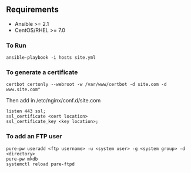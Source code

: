 ## Requirements

- Ansible >= 2.1
- CentOS/RHEL >= 7.0

### To Run

	ansible-playbook -i hosts site.yml

### To generate a certificate

	certbot certonly --webroot -w /var/www/certbot -d site.com -d www.site.com"

Then add in /etc/nginx/conf.d/site.com

	listen 443 ssl;
	ssl_certificate <cert location>
	ssl_certificate_key <key location>;

### To add an FTP user

	pure-pw useradd <ftp username> -u <system user> -g <system group> -d <directory>
	pure-pw mkdb
	systemctl reload pure-ftpd